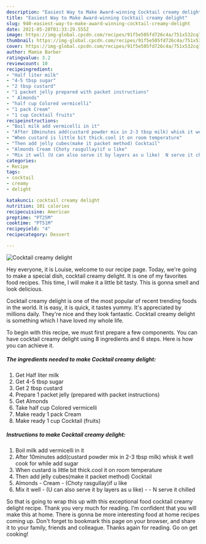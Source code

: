 ```yaml
---
description: "Easiest Way to Make Award-winning Cocktail creamy delight"
title: "Easiest Way to Make Award-winning Cocktail creamy delight"
slug: 940-easiest-way-to-make-award-winning-cocktail-creamy-delight
date: 2021-05-28T01:33:29.555Z
image: https://img-global.cpcdn.com/recipes/91f5e505fd726c4a/751x532cq70/cocktail-creamy-delight-recipe-main-photo.jpg
thumbnail: https://img-global.cpcdn.com/recipes/91f5e505fd726c4a/751x532cq70/cocktail-creamy-delight-recipe-main-photo.jpg
cover: https://img-global.cpcdn.com/recipes/91f5e505fd726c4a/751x532cq70/cocktail-creamy-delight-recipe-main-photo.jpg
author: Mamie Barber
ratingvalue: 3.2
reviewcount: 10
recipeingredient:
- "Half liter milk"
- "4-5 tbsp sugar"
- "2 tbsp custard"
- "1 packet jelly prepared with packet instructions"
- " Almonds"
- "half cup Colored vermicelli"
- "1 pack Cream"
- "1 cup Cocktail fruits"
recipeinstructions:
- "Boil milk add vermicelli in it"
- "After 10minutes add(custard powder mix in 2-3 tbsp milk) whisk it well cook for while add sugar"
- "When custard is little bit thick.cool it on room temperature"
- "Then add jelly cubes(make it packet method) Cocktail"
- "Almonds Cream (Choty rasgullay)if u like"
- "Mix it well (U can also serve it by layers as u like)  N serve it chilled"
categories:
- Recipe
tags:
- cocktail
- creamy
- delight

katakunci: cocktail creamy delight 
nutrition: 101 calories
recipecuisine: American
preptime: "PT25M"
cooktime: "PT51M"
recipeyield: "4"
recipecategory: Dessert

---
```



![Cocktail creamy delight](https://img-global.cpcdn.com/recipes/91f5e505fd726c4a/751x532cq70/cocktail-creamy-delight-recipe-main-photo.jpg)

Hey everyone, it is Louise, welcome to our recipe page. Today, we're going to make a special dish, cocktail creamy delight. It is one of my favorites food recipes. This time, I will make it a little bit tasty. This is gonna smell and look delicious.



Cocktail creamy delight is one of the most popular of recent trending foods in the world. It is easy, it is quick, it tastes yummy. It's appreciated by millions daily. They're nice and they look fantastic. Cocktail creamy delight is something which I have loved my whole life.


To begin with this recipe, we must first prepare a few components. You can have cocktail creamy delight using 8 ingredients and 6 steps. Here is how you can achieve it.

<!--inarticleads1-->

##### The ingredients needed to make Cocktail creamy delight:

1. Get Half liter milk
1. Get 4-5 tbsp sugar
1. Get 2 tbsp custard
1. Prepare 1 packet jelly (prepared with packet instructions)
1. Get  Almonds
1. Take half cup Colored vermicelli
1. Make ready 1 pack Cream
1. Make ready 1 cup Cocktail (fruits)




<!--inarticleads2-->

##### Instructions to make Cocktail creamy delight:

1. Boil milk add vermicelli in it
1. After 10minutes add(custard powder mix in 2-3 tbsp milk) whisk it well cook for while add sugar
1. When custard is little bit thick.cool it on room temperature
1. Then add jelly cubes(make it packet method) Cocktail
1. Almonds - Cream - (Choty rasgullay)if u like
1. Mix it well - (U can also serve it by layers as u like) -  - N serve it chilled




So that is going to wrap this up with this exceptional food cocktail creamy delight recipe. Thank you very much for reading. I'm confident that you will make this at home. There is gonna be more interesting food at home recipes coming up. Don't forget to bookmark this page on your browser, and share it to your family, friends and colleague. Thanks again for reading. Go on get cooking!
